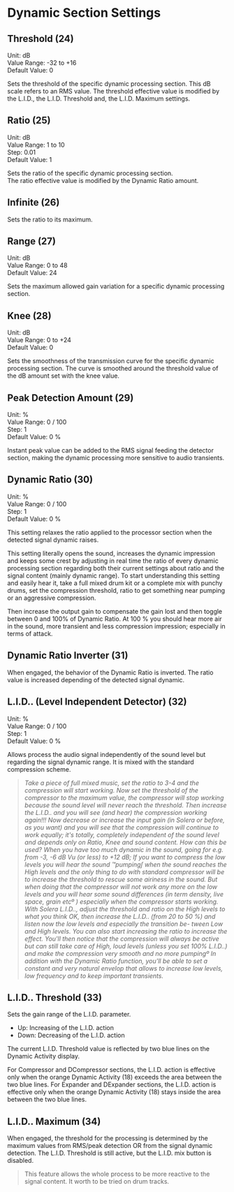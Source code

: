 # Dynamic Section Settings


## Threshold (24)
Unit: dB  
Value Range: -32 to +16  
Default Value: 0

Sets the threshold of the specific dynamic processing section. This dB scale refers to an RMS value.
The threshold effective value is modified by the L.I.D., the L.I.D. Threshold and, the L.I.D. Maximum settings.


## Ratio (25)
Unit: dB  
Value Range: 1 to 10  
Step: 0.01  
Default Value: 1

Sets the ratio of the specific dynamic processing section.  
The ratio effective value is modified by the Dynamic Ratio amount.


## Infinite (26)
Sets the ratio to its maximum.


## Range (27)
Unit: dB  
Value Range: 0 to 48  
Default Value: 24

Sets the maximum allowed gain variation for a specific dynamic processing section.


## Knee (28)
Unit: dB  
Value Range: 0 to +24  
Default Value: 0

Sets the smoothness of the transmission curve for the specific dynamic processing section. The curve is smoothed
around the threshold value of the dB amount set with the knee value.


## Peak Detection Amount (29)
Unit: %  
Value Range: 0 / 100  
Step: 1  
Default Value: 0 %

Instant peak value can be added to the RMS signal feeding the detector section, making the dynamic processing
more sensitive to audio transients.


## Dynamic Ratio (30)
Unit: %  
Value Range: 0 / 100  
Step: 1  
Default Value: 0 %

This setting relaxes the ratio applied to the processor section when the detected signal dynamic raises.

This setting literally opens the sound, increases the dynamic impression and keeps some crest by adjusting in real time
the ratio of every dynamic processing section regarding both their current settings about ratio and the signal content
(mainly dynamic range). To start understanding this setting and easily hear it, take a full mixed drum kit or a complete mix
with punchy drums, set the compression threshold, ratio to get something near pumping or an aggressive compression.

Then increase the output gain to compensate the gain lost and then toggle between 0 and 100% of Dynamic Ratio. At 100
% you should hear more air in the sound, more transient and less compression impression; especially in terms of attack.


## Dynamic Ratio Inverter (31)
When engaged, the behavior of the Dynamic Ratio is inverted. The ratio value is increased depending of the detected 
signal dynamic.


## L.I.D.. (Level Independent Detector) (32)
Unit: %  
Value Range: 0 / 100  
Step: 1  
Default Value: 0 %

Allows process the audio signal independently of the sound level but regarding the signal dynamic range. It is
mixed with the standard compression scheme.

> *Take a piece of full mixed music, set the ratio to 3-4 and the compression will start working. Now set the threshold
of the compressor to the maximum value, the compressor will stop working because the sound level will never reach
the threshold. Then increase the L.I.D.. and you will see (and hear) the compression working again!!! Now decrease or increase
the input gain (in Solera or before, as you want) and you will see that the compression will continue to work equally; it's totally,
completely independent of the sound level and depends only on Ratio, Knee and sound content.
How can this be used? When you have too much dynamic in the sound, going for e.g. from -3, -6 dB Vu (or less) to +12 dB; If you
want to compress the low levels you will hear the sound ™pumping∫ when the sound reaches the High levels and the only thing
to do with standard compressor will be to increase the threshold to rescue some airiness in the sound. But when doing that
the compressor will not work any more on the low levels and you will hear some sound differences (in term density, live space,
grain etcº ) especially when the compressor starts working. With Solera L.I.D.., adjust the threshold and ratio on the High levels
to what you think OK, then increase the L.I.D.. (from 20 to 50 %) and listen now the low levels and especially the transition be-
tween Low and High levels. You can also start increasing the ratio to increase the effect. You'll then notice that the compression
will always be active but can still take care of High, loud levels (unless you set 100% L.I.D..) and make the compression very
smooth and no more pumpingº In addition with the Dynamic Ratio function, you'll be able to set a constant and very natural
envelop that allows to increase low levels, low frequency and to keep important transients.*


## L.I.D.. Threshold (33)
Sets the gain range of the L.I.D. parameter.

- Up: Increasing of the L.I.D. action
- Down: Decreasing of the L.I.D. action

The current L.I.D. Threshold value is reflected by two blue lines on the Dynamic Activity display.

For Compressor and DCompressor sections, the L.I.D. action is effective only when the orange Dynamic Activity (18)
exceeds the area between the two blue lines. For Expander and DExpander sections, the L.I.D. action is effective
only when the orange Dynamic Activity (18) stays inside the area between the two blue lines.


## L.I.D.. Maximum (34)
When engaged, the threshold for the processing is determined by the maximum values from RMS/peak detection
OR from the signal dynamic detection. The L.I.D. Threshold is still active, but the L.I.D. mix button is disabled. 

> This feature allows the whole process to be more reactive to the signal content. It worth to be tried on drum tracks.

